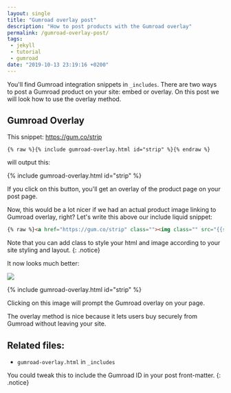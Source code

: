 ```yaml
---
layout: single
title: "Gumroad overlay post"
description: "How to post products with the Gumroad overlay"
permalink: /gumroad-overlay-post/
tags:
 - jekyll
 - tutorial
 - gumroad
date: "2019-10-13 23:19:16 +0200"
---
```


You'll find Gumroad integration snippets in `_includes`.
There are two ways to post a Gumroad product on your site: embed or overlay.
On this post we will look how to use the overlay method.

## Gumroad Overlay

This snippet: https://gum.co/strip

```liquid
{% raw %}{% include gumroad-overlay.html id="strip" %}{% endraw %}
```
will output this:

{% include gumroad-overlay.html id="strip" %}

If you click on this button, you'll get an overlay of the product page on your post page.

Now, this would be a lot nicer if we had an actual product image linking to Gumroad overlay, right?
Let's write this above our include liquid snippet:

```html
{% raw %}<a href="https://gum.co/strip" class=""><img class="" src="{{site.baseurl}}/images/customise-dashboard-strip-theme.jpg"></a>{% endraw %}
```

Note that you can add class to style your html and image according to your site styling and layout.
{: .notice}

It now looks much better:

<a href="https://gum.co/strip" class=""><img class="" src="{{site.baseurl}}/images/customise-dashboard-strip-theme.jpg"></a>

{% include gumroad-overlay.html id="strip" %}

Clicking on this image will prompt the Gumroad overlay on your page.

The overlay method is nice because it lets users buy securely from Gumroad without leaving your site.

## Related files:

- `gumroad-overlay.html` in `_includes`


You could tweak this to include the Gumroad ID in your post front-matter.
{: .notice}
